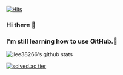 [![Hits](https://hits.seeyoufarm.com/api/count/incr/badge.svg?url=https%3A%2F%2Fgithub.com%2Fjlee38266%2Fhit-counter&count_bg=%2379C83D&title_bg=%23312A2A&icon=github.svg&icon_color=%23E7E7E7&title=&edge_flat=false)](https://hits.seeyoufarm.com)

### Hi there 👋
### I'm still learning how to use GitHub.🌱

![jlee38266's github stats](https://github-readme-stats.vercel.app/api?username=jlee38266&show_icons=true)

[![solved.ac tier](http://mazassumnida.wtf/api/generate_badge?boj=akdmf23)](https://solved.ac/akdmf23)


                                                        
<!--
**jlee38266/jlee38266** is a ✨ _special_ ✨ repository because its `README.md` (this file) appears on your GitHub profile.

Here are some ideas to get you started:

- 🔭 I’m currently working on ...
- 🌱 I’m currently learning ...
- 👯 I’m looking to collaborate on ...
- 🤔 I’m looking for help with ...
- 💬 Ask me about ...
- 📫 How to reach me: ...
- 😄 Pronouns: ...
- ⚡ Fun fact: ...
-->
